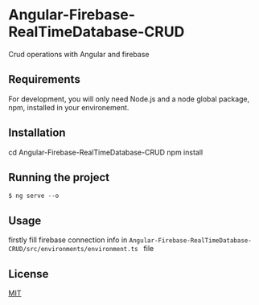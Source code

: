 # Angular-Firebase-RealTimeDatabase-CRUD
 Crud operations with Angular and firebase
 
## Requirements

For development, you will only need Node.js  and a node global package, npm, installed in your environement.

 
 
## Installation
  cd Angular-Firebase-RealTimeDatabase-CRUD
  npm install
 
## Running the project

    $ ng serve --o
 


## Usage

firstly fill firebase connection info in ``` Angular-Firebase-RealTimeDatabase-CRUD/src/environments/environment.ts  ``` file





## License
[MIT](https://choosealicense.com/licenses/mit/)
